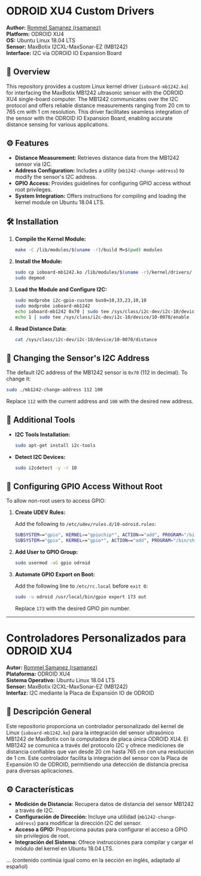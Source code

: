 
# ODROID XU4 Custom Drivers

**Author:** [Rommel Samanez (rsamanez)](https://github.com/rsamanez)  
**Platform:** ODROID XU4  
**OS:** Ubuntu Linux 18.04 LTS  
**Sensor:** MaxBotix I2CXL-MaxSonar-EZ (MB1242)  
**Interface:** I2C via ODROID IO Expansion Board

## 📘 Overview

This repository provides a custom Linux kernel driver (`ioboard-mb1242.ko`) for interfacing the MaxBotix MB1242 ultrasonic sensor with the ODROID XU4 single-board computer. The MB1242 communicates over the I2C protocol and offers reliable distance measurements ranging from 20 cm to 765 cm with 1 cm resolution. This driver facilitates seamless integration of the sensor with the ODROID IO Expansion Board, enabling accurate distance sensing for various applications.

## ⚙️ Features

- **Distance Measurement:** Retrieves distance data from the MB1242 sensor via I2C.
- **Address Configuration:** Includes a utility (`mb1242-change-address`) to modify the sensor's I2C address.
- **GPIO Access:** Provides guidelines for configuring GPIO access without root privileges.
- **System Integration:** Offers instructions for compiling and loading the kernel module on Ubuntu 18.04 LTS.

## 🛠️ Installation

1. **Compile the Kernel Module:**

   ```bash
   make -C /lib/modules/$(uname -r)/build M=$(pwd) modules
   ```

2. **Install the Module:**

   ```bash
   sudo cp ioboard-mb1242.ko /lib/modules/$(uname -r)/kernel/drivers/
   sudo depmod
   ```

3. **Load the Module and Configure I2C:**

   ```bash
   sudo modprobe i2c-gpio-custom bus0=10,33,23,10,10
   sudo modprobe ioboard-mb1242
   echo ioboard-mb1242 0x70 | sudo tee /sys/class/i2c-dev/i2c-10/device/new_device
   echo 1 | sudo tee /sys/class/i2c-dev/i2c-10/device/10-0070/enable
   ```

4. **Read Distance Data:**

   ```bash
   cat /sys/class/i2c-dev/i2c-10/device/10-0070/distance
   ```

## 🔧 Changing the Sensor's I2C Address

The default I2C address of the MB1242 sensor is `0x70` (112 in decimal). To change it:

```bash
sudo ./mb1242-change-address 112 100
```

Replace `112` with the current address and `100` with the desired new address.

## 🧰 Additional Tools

- **I2C Tools Installation:**

  ```bash
  sudo apt-get install i2c-tools
  ```

- **Detect I2C Devices:**

  ```bash
  sudo i2cdetect -y -r 10
  ```

## 🔐 Configuring GPIO Access Without Root

To allow non-root users to access GPIO:

1. **Create UDEV Rules:**

   Add the following to `/etc/udev/rules.d/10-odroid.rules`:

   ```bash
   SUBSYSTEM=="gpio", KERNEL=="gpiochip*", ACTION=="add", PROGRAM="/bin/sh -c 'chown root:gpio /sys/class/gpio/export /sys/class/gpio/unexport; chmod 220 /sys/class/gpio/export /sys/class/gpio/unexport'"
   SUBSYSTEM=="gpio", KERNEL=="gpio*", ACTION=="add", PROGRAM="/bin/sh -c 'chown root:gpio /sys%p/active_low /sys%p/direction /sys%p/edge /sys%p/value /sys%p/uevent; chmod 660 /sys%p/active_low /sys%p/direction /sys%p/edge /sys%p/value /sys%p/uevent'"
   ```

2. **Add User to GPIO Group:**

   ```bash
   sudo usermod -aG gpio odroid
   ```

3. **Automate GPIO Export on Boot:**

   Add the following line to `/etc/rc.local` before `exit 0`:

   ```bash
   sudo -u odroid /usr/local/bin/gpio export 173 out
   ```

   Replace `173` with the desired GPIO pin number.

---

# Controladores Personalizados para ODROID XU4

**Autor:** [Rommel Samanez (rsamanez)](https://github.com/rsamanez)  
**Plataforma:** ODROID XU4  
**Sistema Operativo:** Ubuntu Linux 18.04 LTS  
**Sensor:** MaxBotix I2CXL-MaxSonar-EZ (MB1242)  
**Interfaz:** I2C mediante la Placa de Expansión IO de ODROID

## 📘 Descripción General

Este repositorio proporciona un controlador personalizado del kernel de Linux (`ioboard-mb1242.ko`) para la integración del sensor ultrasónico MB1242 de MaxBotix con la computadora de placa única ODROID XU4. El MB1242 se comunica a través del protocolo I2C y ofrece mediciones de distancia confiables que van desde 20 cm hasta 765 cm con una resolución de 1 cm. Este controlador facilita la integración del sensor con la Placa de Expansión IO de ODROID, permitiendo una detección de distancia precisa para diversas aplicaciones.

## ⚙️ Características

- **Medición de Distancia:** Recupera datos de distancia del sensor MB1242 a través de I2C.
- **Configuración de Dirección:** Incluye una utilidad (`mb1242-change-address`) para modificar la dirección I2C del sensor.
- **Acceso a GPIO:** Proporciona pautas para configurar el acceso a GPIO sin privilegios de root.
- **Integración del Sistema:** Ofrece instrucciones para compilar y cargar el módulo del kernel en Ubuntu 18.04 LTS.

... (contenido continúa igual como en la sección en inglés, adaptado al español)
